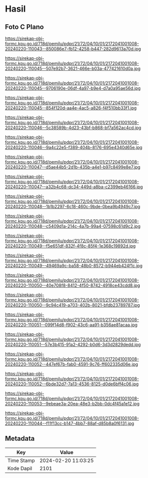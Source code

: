 # Hasil

## Foto C Plano

https://sirekap-obj-formc.kpu.go.id/718d/pemilu/pdpr/21/72/04/10/01/2172041001008-20240220-110043--850086e7-fb12-4258-b447-282d9613a70d.jpg

https://sirekap-obj-formc.kpu.go.id/718d/pemilu/pdpr/21/72/04/10/01/2172041001008-20240220-110045--507e92b7-3621-466e-b03a-477421610d0a.jpg

https://sirekap-obj-formc.kpu.go.id/718d/pemilu/pdpr/21/72/04/10/01/2172041001008-20240220-110045--9706190e-06df-4a97-b9e4-d7a0a95ae56d.jpg

https://sirekap-obj-formc.kpu.go.id/718d/pemilu/pdpr/21/72/04/10/01/2172041001008-20240220-110045--854f120d-aa4e-4ac5-a826-f4f510bb33f1.jpg

https://sirekap-obj-formc.kpu.go.id/718d/pemilu/pdpr/21/72/04/10/01/2172041001008-20240220-110046--5c38589b-4d23-43bf-b868-bf7a562ac4cd.jpg

https://sirekap-obj-formc.kpu.go.id/718d/pemilu/pdpr/21/72/04/10/01/2172041001008-20240220-110046--9a4c22e5-f389-404b-8176-695e4340d65e.jpg

https://sirekap-obj-formc.kpu.go.id/718d/pemilu/pdpr/21/72/04/10/01/2172041001008-20240220-110047--d5ae44b5-2d1b-435b-a4e1-b97c8499e8e7.jpg

https://sirekap-obj-formc.kpu.go.id/718d/pemilu/pdpr/21/72/04/10/01/2172041001008-20240220-110047--a32b4c68-dc34-449d-a8ba-c2399eb46166.jpg

https://sirekap-obj-formc.kpu.go.id/718d/pemilu/pdpr/21/72/04/10/01/2172041001008-20240220-110048--1b1b2297-6c18-460c-9bde-0bea9b4949c7.jpg

https://sirekap-obj-formc.kpu.go.id/718d/pemilu/pdpr/21/72/04/10/01/2172041001008-20240220-110048--c5409d1a-214c-4a7b-99a4-07598c61d9c2.jpg

https://sirekap-obj-formc.kpu.go.id/718d/pemilu/pdpr/21/72/04/10/01/2172041001008-20240220-110049--f5e651df-832f-4f8c-85f4-1e368c19892d.jpg

https://sirekap-obj-formc.kpu.go.id/718d/pemilu/pdpr/21/72/04/10/01/2172041001008-20240220-110049--49469a9c-ba58-48b0-8572-b944eb424f1c.jpg

https://sirekap-obj-formc.kpu.go.id/718d/pemilu/pdpr/21/72/04/10/01/2172041001008-20240220-110050--40e708f8-8412-4f50-8742-4918ce43cdd8.jpg

https://sirekap-obj-formc.kpu.go.id/718d/pemilu/pdpr/21/72/04/10/01/2172041001008-20240220-110050--9c94c419-a703-402b-8021-bfdb23789787.jpg

https://sirekap-obj-formc.kpu.go.id/718d/pemilu/pdpr/21/72/04/10/01/2172041001008-20240220-110051--099f14d8-f902-43c6-aa91-b356ae81acaa.jpg

https://sirekap-obj-formc.kpu.go.id/718d/pemilu/pdpr/21/72/04/10/01/2172041001008-20240220-110051--57e3b415-91a2-4292-b0d6-3d3d2829dedd.jpg

https://sirekap-obj-formc.kpu.go.id/718d/pemilu/pdpr/21/72/04/10/01/2172041001008-20240220-110052--447ef67b-fab0-4591-9c76-ff602335d06e.jpg

https://sirekap-obj-formc.kpu.go.id/718d/pemilu/pdpr/21/72/04/10/01/2172041001008-20240220-110052--6bde32d7-7a13-4536-8125-d0de6bff4c06.jpg

https://sirekap-obj-formc.kpu.go.id/718d/pemilu/pdpr/21/72/04/10/01/2172041001008-20240220-110053--9ebeae3a-20ea-48e3-b2bb-0dc4f45a1e12.jpg

https://sirekap-obj-formc.kpu.go.id/718d/pemilu/pdpr/21/72/04/10/01/2172041001008-20240220-110044--f11f13cc-b147-4bb7-88af-d85b8a0f6131.jpg


## Metadata

| Key        | Value               |
| ---------- | ------------------- |
| Time Stamp | 2024-02-20 11:03:25 |
| Kode Dapil | 2101                |



